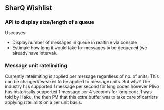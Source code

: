 ## SharQ Wishlist

### API to display size/length of a queue

Usecases:
* Display number of messages in queue in realtime via console.
* Estimate how long it would take for messages to be dequeued (we already have interval).

### Message unit ratelimiting

Currently ratelimiting is applied per message regardless of no. of units. This can be changed/tweaked to be applied to message units. But why? The industry has supported 1 message per second for long codes however Plivo has historically supported 1 message per 4 seconds for long code. I was told by Haiku, the then PM that this extra buffer was to take care of carriers applying ratelimits on a per unit basis.
